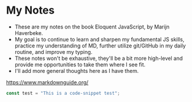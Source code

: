 # My Notes

- These are my notes on the book Eloquent JavaScript, by Marijn Haverbeke.
- My goal is to continue to learn and sharpen my fundamental JS skills, practice my understanding of MD, further utilize git/GitHub in my daily routine, and improve my typing.
- These notes won't be exhaustive, they'll be a bit more high-level and provide me opportunities to take them where I see fit.
- I'll add more general thoughts here as I have them.

https://www.markdownguide.org/

```javascript
const test = "This is a code-snippet test";
```